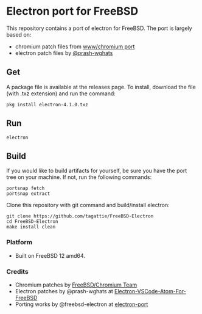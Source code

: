 # Electron port for FreeBSD
This repository contains a port of electron for FreeBSD. The port is largely based on:

- chromium patch files from [www/chromium port](https://www.freshports.org/www/chromium/)
- electron patch files by [@prash-wghats](https://github.com/prash-wghats/)

## Get
A package file is available at the releases page. To install, download the file (with .txz extension) and run the command:

``` shell
pkg install electron-4.1.0.txz
```

## Run

``` shell
electron
```

## Build
If you would like to build artifacts for yourself, be sure you have the port tree on your machine. If not, run the following commands:

``` shell
portsnap fetch
portsnap extract
```

Clone this repository with git command and build/install electron:

``` shell
git clone https://github.com/tagattie/FreeBSD-Electron
cd FreeBSD-Electron
make install clean
```

### Platform
- Built on FreeBSD 12 amd64.

### Credits
- Chromium patches by [FreeBSD/Chromium Team](https://wiki.freebsd.org/Chromium)
- Electron patches by @prash-wghats at [Electron-VSCode-Atom-For-FreeBSD](https://github.com/prash-wghats/Electron-VSCode-Atom-For-FreeBSD)
- Porting works by @freebsd-electron at [electron-port](https://github.com/freebsd-electron/electron-port)

